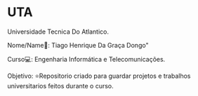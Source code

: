 # UTA
Universidade Tecnica Do Atlantico.

Nome/Name🙂: Tiago Henrique Da Graça Dongo"

Curso💻: Engenharia Informática e Telecomunicações.

 Objetivo:
 ⭐Repositorio criado para guardar projetos e trabalhos universitarios feitos durante o curso.

